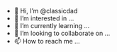 - 👋 Hi, I’m @classicdad
- 👀 I’m interested in ...
- 🌱 I’m currently learning ...
- 💞️ I’m looking to collaborate on ...
- 📫 How to reach me ...

<!---
classicdad/classicdad is a ✨ special ✨ repository because its `README.md` (this file) appears on your GitHub profile.
You can click the Preview link to take a look at your changes.
--->
